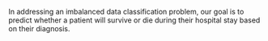 In addressing an imbalanced data classification problem, our goal is to predict whether a patient will survive or die during their hospital stay based on their diagnosis.
